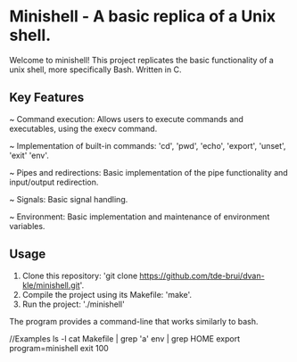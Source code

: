 # Minishell - A basic replica of a Unix shell.
Welcome to minishell!
This project replicates the basic functionality of a unix shell, more specifically Bash.
Written in C.

## Key Features
~ Command execution: Allows users to execute commands and executables, using the execv command.

~ Implementation of built-in commands: 'cd', 'pwd', 'echo', 'export', 'unset', 'exit' 'env'.

~ Pipes and redirections: Basic implementation of the pipe functionality and input/output redirection.

~ Signals: Basic signal handling.

~ Environment: Basic implementation and maintenance of environment variables.

## Usage
1. Clone this repository: 'git clone https://github.com/tde-brui/dvan-kle/minishell.git'.
2. Compile the project using its Makefile: 'make'.
3. Run the project: './minishell'

The program provides a command-line that works similarly to bash.

//Examples
ls -l
cat Makefile | grep 'a'
env | grep HOME
export program=minishell
exit 100
